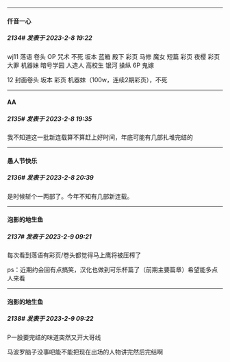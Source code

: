 
*****

####  仟音一心  
##### 2134#       发表于 2023-2-8 19:22

wj11
落语 卷头
OP
咒术
不死
坂本
蓝箱
殿下 彩页
马修
魔女
短篇 彩页
夜樱 彩页
大罪
机器妹
暗号学园
人造人
高校生
银河
操纵
6P
鬼嫁

12
封面卷头 坂本
彩页 机器妹（100w，连续2期彩页），不死 ​​​


*****

####  АA  
##### 2135#       发表于 2023-2-8 19:35

我不知道这一批新连载算不算赶上好时间，年底可能有几部扎堆完结的


*****

####  愚人节快乐  
##### 2136#       发表于 2023-2-8 20:39

是时候斩个一两部了。今年不知有几部新连载。


*****

####  泡影的地生鱼  
##### 2137#       发表于 2023-2-9 09:21

每次看到落语有彩页/卷头都觉得马上鹰将被压榨了

ps：近期约会回有点搞笑，汉化也做到可乐杯篇了（前期主要篇章）希望能多点人来看

*****

####  泡影的地生鱼  
##### 2138#       发表于 2023-2-9 09:22

P一股要完结的味道突然又开大哥线

马波罗脑子没事吧能不能把现在出场的人物讲完然后完结啊

